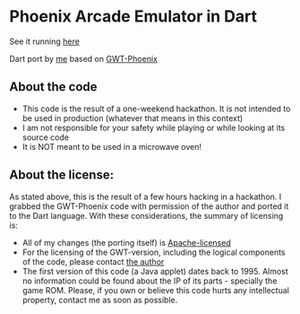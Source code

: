 Phoenix Arcade Emulator in Dart
===============================

See it running [here](http://mangini.github.com/phoenix-dart/)

Dart port by [me](http://github.com/mangini) based on [GWT-Phoenix](http://gwt-phoenix.appspot.com)


About the code
--------------
* This code is the result of a one-weekend hackathon. It is not intended to be used in production (whatever that means in this context)
* I am not responsible for your safety while playing or while looking at its source code
* It is NOT meant to be used in a microwave oven!


About the license:
------------------
As stated above, this is the result of a few hours hacking in a hackathon. I grabbed the GWT-Phoenix code with permission of the author and ported it to the Dart language. With these considerations, the summary of licensing is:
* All of my changes (the porting itself) is [Apache-licensed](http://www.apache.org/licenses/LICENSE-2.0.txt)
* For the licensing of the GWT-version, including the logical components of the code, please contact [the author](http://github.com/muriloq)
* The first version of this code (a Java applet) dates back to 1995. Almost no information could be found about the IP of its parts - specially the game ROM. Please, if you own or believe this code hurts any intellectual property, contact me as soon as possible.

